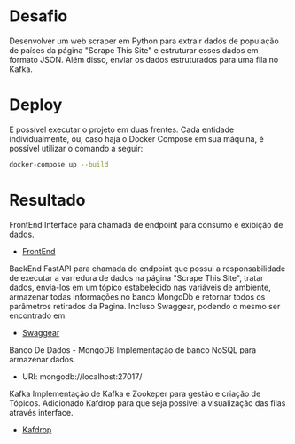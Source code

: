 # Desafio

Desenvolver um web scraper em Python para extrair dados de população de países da página "Scrape This Site" e estruturar esses dados em formato JSON. Além disso, enviar os dados estruturados para uma fila no Kafka.

# Deploy

É possível executar o projeto em duas frentes. Cada entidade individualmente, ou, caso haja o Docker Compose em sua máquina, é possível utilizar o comando a seguir:

```bash
docker-compose up --build
```

# Resultado

FrontEnd
    Interface para chamada de endpoint para consumo e exibição de dados.
- [FrontEnd](http://localhost)

BackEnd
    FastAPI para chamada do endpoint que possui a responsabilidade de executar a varredura de dados na página "Scrape This Site", tratar dados, envia-los em um tópico estabelecido nas variáveis de ambiente, armazenar todas informações no banco MongoDb e retornar todos os parâmetros retirados da Pagina.
    Incluso Swaggear, podendo o mesmo ser encontrado em: 
- [Swaggear](http://0.0.0.0:8000/docs)
     
Banco De Dados - MongoDB
    Implementação de banco NoSQL para armazenar dados.
- URI: mongodb://localhost:27017/

Kafka
    Implementação de Kafka e Zookeper para gestão e criação de Tópicos. Adicionado Kafdrop para que seja possivel a visualização das filas através interface.
- [Kafdrop](http://localhost:19000)
 